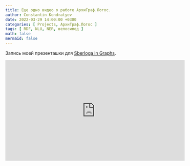 ```yaml
---
title: Еще одно видео о работе АрхиГраф.Логос.
author: Constantin Kondratyev
date: 2022-03-29 14:00:00 +0300
categories: [ Projects, АрхиГраф.Логос ]
tags: [ RDF, NLU, NER, велосипед ]
math: false
mermaid: false
---
```

Запись моей презенташки для [Sberloga in Graphs](https://t.me/sberlogawithgraphs).  

  
<iframe width="560" height="315" src="https://www.youtube.com/embed/uQF3Vo5gEbU" title="YouTube video player" frameborder="0" allow="accelerometer; autoplay; clipboard-write; encrypted-media; gyroscope; picture-in-picture" allowfullscreen></iframe>  
  

